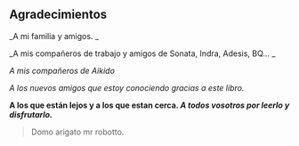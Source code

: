 ## Agradecimientos

_A mi familia y amigos. _

_A mis compañeros de trabajo y amigos de Sonata, Indra, Adesis, BQ... _

_A mis compañeros de Aikido_

_A los nuevos amigos que estoy conociendo gracias a este libro._

**A los que están lejos y a los que estan cerca. _A todos vosotros por leerlo y disfrutarlo._**

>Domo arigato mr robotto.
